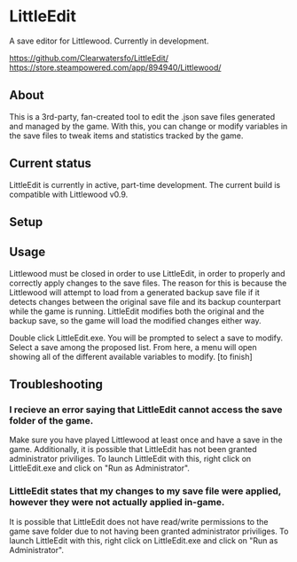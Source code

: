 # LittleEdit
A save editor for Littlewood. Currently in development.

https://github.com/Clearwatersfo/LittleEdit/
https://store.steampowered.com/app/894940/Littlewood/

## About

This is a 3rd-party, fan-created tool to edit the .json save files generated and managed by the game.
With this, you can change or modify variables in the save files to tweak items and statistics tracked by the game.

## Current status

LittleEdit is currently in active, part-time development.
The current build is compatible with Littlewood v0.9.

## Setup


## Usage

Littlewood must be closed in order to use LittleEdit, in order to properly and correctly apply changes to the save files.
The reason for this is because the Littlewood will attempt to load from a generated backup save file if it detects changes between the original save file and its backup counterpart while the game is running.
LittleEdit modifies both the original and the backup save, so the game will load the modified changes either way.

Double click LittleEdit.exe.
You will be prompted to select a save to modify.
Select a save among the proposed list.
From here, a menu will open showing all of the different available variables to modify.
[to finish]

## Troubleshooting

### I recieve an error saying that LittleEdit cannot access the save folder of the game.

Make sure you have played Littlewood at least once and have a save in the game.
Additionally, it is possible that LittleEdit has not been granted administrator priviliges. To launch LittleEdit with this, right click on LittleEdit.exe and click on "Run as Administrator".

### LittleEdit states that my changes to my save file were applied, however they were not actually applied in-game.

It is possible that LittleEdit does not have read/write permissions to the game save folder due to not having been granted administrator priviliges. To launch LittleEdit with this, right click on LittleEdit.exe and click on "Run as Administrator".

